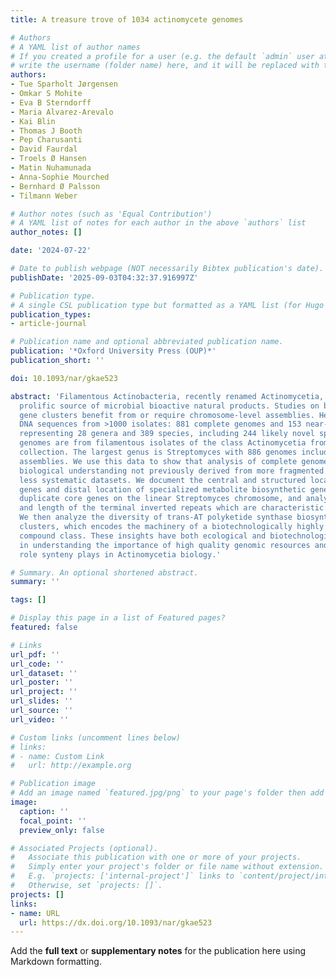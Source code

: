 ```yaml
---
title: A treasure trove of 1034 actinomycete genomes

# Authors
# A YAML list of author names
# If you created a profile for a user (e.g. the default `admin` user at `content/authors/admin/`), 
# write the username (folder name) here, and it will be replaced with their full name and linked to their profile.
authors:
- Tue Sparholt Jørgensen
- Omkar S Mohite
- Eva B Sterndorff
- Maria Alvarez-Arevalo
- Kai Blin
- Thomas J Booth
- Pep Charusanti
- David Faurdal
- Troels Ø Hansen
- Matin Nuhamunada
- Anna-Sophie Mourched
- Bernhard Ø Palsson
- Tilmann Weber

# Author notes (such as 'Equal Contribution')
# A YAML list of notes for each author in the above `authors` list
author_notes: []

date: '2024-07-22'

# Date to publish webpage (NOT necessarily Bibtex publication's date).
publishDate: '2025-09-03T04:32:37.916997Z'

# Publication type.
# A single CSL publication type but formatted as a YAML list (for Hugo requirements).
publication_types:
- article-journal

# Publication name and optional abbreviated publication name.
publication: '*Oxford University Press (OUP)*'
publication_short: ''

doi: 10.1093/nar/gkae523

abstract: 'Filamentous Actinobacteria, recently renamed Actinomycetia, are the most
  prolific source of microbial bioactive natural products. Studies on biosynthetic
  gene clusters benefit from or require chromosome-level assemblies. Here, we provide
  DNA sequences from >1000 isolates: 881 complete genomes and 153 near-complete genomes,
  representing 28 genera and 389 species, including 244 likely novel species. All
  genomes are from filamentous isolates of the class Actinomycetia from the NBC culture
  collection. The largest genus is Streptomyces with 886 genomes including 742 complete
  assemblies. We use this data to show that analysis of complete genomes can bring
  biological understanding not previously derived from more fragmented sequences or
  less systematic datasets. We document the central and structured location of core
  genes and distal location of specialized metabolite biosynthetic gene clusters and
  duplicate core genes on the linear Streptomyces chromosome, and analyze the content
  and length of the terminal inverted repeats which are characteristic for Streptomyces.
  We then analyze the diversity of trans-AT polyketide synthase biosynthetic gene
  clusters, which encodes the machinery of a biotechnologically highly interesting
  compound class. These insights have both ecological and biotechnological implications
  in understanding the importance of high quality genomic resources and the complex
  role synteny plays in Actinomycetia biology.'

# Summary. An optional shortened abstract.
summary: ''

tags: []

# Display this page in a list of Featured pages?
featured: false

# Links
url_pdf: ''
url_code: ''
url_dataset: ''
url_poster: ''
url_project: ''
url_slides: ''
url_source: ''
url_video: ''

# Custom links (uncomment lines below)
# links:
# - name: Custom Link
#   url: http://example.org

# Publication image
# Add an image named `featured.jpg/png` to your page's folder then add a caption below.
image:
  caption: ''
  focal_point: ''
  preview_only: false

# Associated Projects (optional).
#   Associate this publication with one or more of your projects.
#   Simply enter your project's folder or file name without extension.
#   E.g. `projects: ['internal-project']` links to `content/project/internal-project/index.md`.
#   Otherwise, set `projects: []`.
projects: []
links:
- name: URL
  url: https://dx.doi.org/10.1093/nar/gkae523
---
```


Add the **full text** or **supplementary notes** for the publication here using Markdown formatting.
